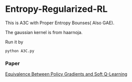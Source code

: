 # Entropy-Regularized-RL

This is A3C with Proper Entropy Bounses( Also GAE).

The gaussian kernel is from haarnoja.

Run it by 
```
python A3C.py
```

### Paper 

[Equivalence Between Policy Gradients and Soft Q-Learning](https://arxiv.org/abs/1704.06440)
